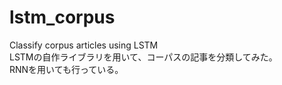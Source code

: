 # lstm_corpus
Classify corpus articles using LSTM  
LSTMの自作ライブラリを用いて、コーパスの記事を分類してみた。  
RNNを用いても行っている。


